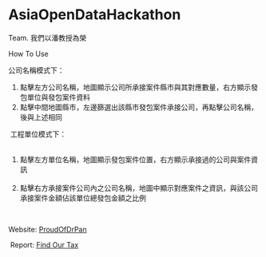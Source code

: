# AsiaOpenDataHackathon
Team. 我們以潘教授為榮

<p>How To Use</p>
<p>
  公司名稱模式下：
  <ol>
    <li>點擊左方公司名稱，地圖顯示公司所承接案件縣市與其對應數量，右方顯示發包單位與發包案件資料</li>
    <li>點擊中間地圖縣市，左邊篩選出該縣市發包案件承接公司，再點擊公司名稱，後與上述相同</li>
  </ol>
  工程單位模式下：
  <ol>
    <li>點擊左方單位名稱，地圖顯示發包案件位置，右方顯示承接過的公司與案件資訊</li>
    <li>點擊右方承接案件公司內之公司名稱，地圖中顯示對應案件之資訊，與該公司承接案件金額佔該單位總發包金額之比例</li>
  </ol>
</p>
<p><br></p>
<p>
  Website: <a href="http://aodhdrpan.ddns.net/Corruption/">ProudOfDrPan</a>
</p>
<p>
  Report: <a href="https://www.canva.com/design/DACdOQk3Wpk/OXTsXIh0obcRSHNedrvSOA/edit">Find Our Tax</a>
</p>
<p></p>
<p></p>
<p></p>
